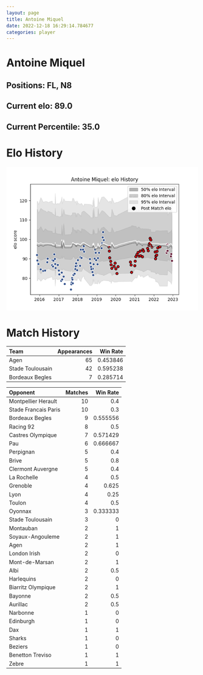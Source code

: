 ```yaml
---  
layout: page  
title: Antoine Miquel  
date: 2022-12-18 16:29:14.784677  
categories: player  
---
```

# Antoine Miquel

## Positions: FL, N8

## Current elo: 89.0

## Current Percentile: 35.0

# Elo History


![elo history](history_AntoineMiquel.png)
# Match History


| Team             |   Appearances |   Win Rate |
|:-----------------|--------------:|-----------:|
| Agen             |            65 |   0.453846 |
| Stade Toulousain |            42 |   0.595238 |
| Bordeaux Begles  |             7 |   0.285714 |

| Opponent             |   Matches |   Win Rate |
|:---------------------|----------:|-----------:|
| Montpellier Herault  |        10 |   0.4      |
| Stade Francais Paris |        10 |   0.3      |
| Bordeaux Begles      |         9 |   0.555556 |
| Racing 92            |         8 |   0.5      |
| Castres Olympique    |         7 |   0.571429 |
| Pau                  |         6 |   0.666667 |
| Perpignan            |         5 |   0.4      |
| Brive                |         5 |   0.8      |
| Clermont Auvergne    |         5 |   0.4      |
| La Rochelle          |         4 |   0.5      |
| Grenoble             |         4 |   0.625    |
| Lyon                 |         4 |   0.25     |
| Toulon               |         4 |   0.5      |
| Oyonnax              |         3 |   0.333333 |
| Stade Toulousain     |         3 |   0        |
| Montauban            |         2 |   1        |
| Soyaux-Angouleme     |         2 |   1        |
| Agen                 |         2 |   1        |
| London Irish         |         2 |   0        |
| Mont-de-Marsan       |         2 |   1        |
| Albi                 |         2 |   0.5      |
| Harlequins           |         2 |   0        |
| Biarritz Olympique   |         2 |   1        |
| Bayonne              |         2 |   0.5      |
| Aurillac             |         2 |   0.5      |
| Narbonne             |         1 |   0        |
| Edinburgh            |         1 |   0        |
| Dax                  |         1 |   1        |
| Sharks               |         1 |   0        |
| Beziers              |         1 |   0        |
| Benetton Treviso     |         1 |   1        |
| Zebre                |         1 |   1        |